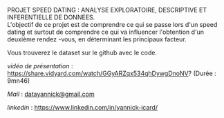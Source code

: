 PROJET SPEED DATING : ANALYSE EXPLORATOIRE, DESCRIPTIVE ET INFERENTIELLE DE DONNEES.  
L'objectif de ce projet est de comprendre ce qui se passe lors d'un speed dating et surtout de comprendre ce qui va influencer l'obtention d'un deuxième rendez -vous, en déterminant les principaux facteur.  

Vous trouverez le dataset sur le github avec le code.

_vidéo de présentation_ : https://share.vidyard.com/watch/GGyARZqx534qhDywgDnoNV? (Durée : 9mn46)

_Mail_ : datayannick@gmail.com  

_linkedin_ : https://www.linkedin.com/in/yannick-icard/  

